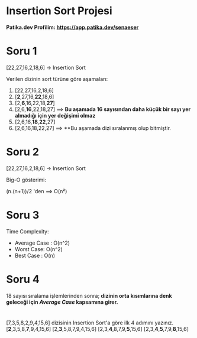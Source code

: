 # Insertion Sort Projesi
**Patika.dev Profilim: https://app.patika.dev/senaeser**
# Soru 1
[22,27,16,2,18,6] -> Insertion Sort

Verilen dizinin sort türüne göre aşamaları:
1. [22,27,16,2,18,6]
2. [**2**,27,16,**22**,18,6]
3. [2,**6**,16,22,18,**27**]
4. [2,6,**16**,22,18,27] ==> **Bu aşamada 16 sayısından daha küçük bir sayı yer almadığı için yer değişimi olmaz**
5. [2,6,16,**18**,**22**,27]
6. [2,6,16,18,22,27] ==> **Bu aşamada dizi sıralanmış olup bitmiştir.
# Soru 2
[22,27,16,2,18,6] -> Insertion Sort

Big-O gösterimi: 

(n.(n+1))/2 'den ==> O(n²) 
# Soru 3
Time Complexity: 
- Average Case : O(n^2)
- Worst Case: O(n^2)
- Best Case : O(n)
# Soru 4
18 sayısı sıralama işlemlerinden sonra;
**dizinin orta kısımlarına denk geleceği için *Average Case* kapsamına girer.**
#
[7,3,5,8,2,9,4,15,6] dizisinin Insertion Sort'a göre ilk 4 adımını yazınız.
[**2**,3,5,8,**7**,9,4,15,6]
[2,**3**,5,8,7,9,4,15,6]
[2,3,**4**,8,7,9,**5**,15,6]
[2,3,**4**,**5**,7,9,**8**,15,6]
